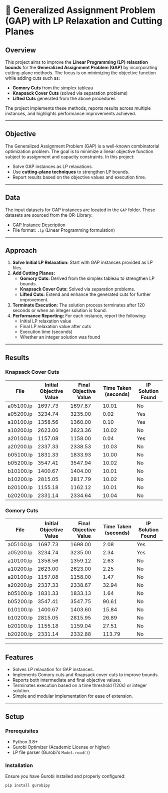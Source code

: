 # :dart: Generalized Assignment Problem (GAP) with LP Relaxation and Cutting Planes

## Overview
This project aims to improve the **Linear Programming (LP) relaxation bounds** for the **Generalized Assignment Problem (GAP)** by incorporating cutting-plane methods. The focus is on minimizing the objective function while adding cuts such as:

- **Gomory Cuts** from the simplex tableau
- **Knapsack Cover Cuts** (solved via separation problems)
- **Lifted Cuts** generated from the above procedures

The project implements these methods, reports results across multiple instances, and highlights performance improvements achieved.

---

## Objective
The Generalized Assignment Problem (GAP) is a well-known combinatorial optimization problem. The goal is to minimize a linear objective function subject to assignment and capacity constraints. In this project:

- Solve GAP instances as LP relaxations.
- Use **cutting-plane techniques** to strengthen LP bounds.
- Report results based on the objective values and execution time.

---

## Data
The input datasets for GAP instances are located in the `GAP` folder. These datasets are sourced from the OR-Library:

- [GAP Instance Description](http://people.brunel.ac.uk/~mastjjb/jeb/orlib/gapinfo.html)
- File format: `.lp` (Linear Programming formulation)

---

## Approach
1. **Solve Initial LP Relaxation:** Start with GAP instances provided as LP files.
2. **Add Cutting Planes:**
   - **Gomory Cuts:** Derived from the simplex tableau to strengthen LP bounds.
   - **Knapsack Cover Cuts:** Solved via separation problems.
   - **Lifted Cuts:** Extend and enhance the generated cuts for further improvement.
3. **Terminate Execution:** The solution process terminates after 120 seconds or when an integer solution is found.
4. **Performance Reporting:** For each instance, report the following:
   - Initial LP relaxation value
   - Final LP relaxation value after cuts
   - Execution time (seconds)
   - Whether an integer solution was found

---

## Results

### Knapsack Cover Cuts
| File         | Initial Objective Value | Final Objective Value  | Time Taken (seconds) | IP Solution Found |
|--------------|-------------------------|------------------------|----------------------|-------------------|
| a05100.lp    | 1697.73                 | 1697.87                | 10.01                | No                |
| a05200.lp    | 3234.74                 | 3235.00                | 0.02                 | Yes               |
| a10100.lp    | 1358.56                 | 1360.00                | 0.10                 | Yes               |
| a10200.lp    | 2623.00                 | 2623.36                | 10.02                | No                |
| a20100.lp    | 1157.08                 | 1158.00                | 0.04                 | Yes               |
| a20200.lp    | 2337.33                 | 2338.53                | 10.03                | No                |
| b05100.lp    | 1831.33                 | 1833.93                | 10.00                | No                |
| b05200.lp    | 3547.41                 | 3547.94                | 10.02                | No                |
| b10100.lp    | 1400.67                 | 1404.00                | 10.01                | No                |
| b10200.lp    | 2815.05                 | 2817.79                | 10.02                | No                |
| b20100.lp    | 1155.18                 | 1162.12                | 10.01                | No                |
| b20200.lp    | 2331.14                 | 2334.64                | 10.04                | No                |

### Gomory Cuts
| File              | Initial Objective Value | Final Objective Value  | Time Taken (seconds) | IP Solution Found |
|-------------------|-------------------------|------------------------|----------------------|-------------------|
| a05100.lp         | 1697.73                 | 1698.00                | 2.08                 | Yes               |
| a05200.lp         | 3234.74                 | 3235.00                | 2.34                 | Yes               |
| a10100.lp         | 1358.56                 | 1359.12                | 2.63                 | No                |
| a10200.lp         | 2623.00                 | 2623.00                | 2.25                 | No                |
| a20100.lp         | 1157.08                 | 1158.00                | 1.47                 | No                |
| a20200.lp         | 2337.33                 | 2338.67                | 32.94                | No                |
| b05100.lp         | 1831.33                 | 1833.13                | 1.64                 | No                |
| b05200.lp         | 3547.41                 | 3547.75                | 90.61                | No                |
| b10100.lp         | 1400.67                 | 1403.60                | 15.84                | No                |
| b10200.lp         | 2815.05                 | 2815.95                | 26.89                | No                |
| b20100.lp         | 1155.18                 | 1159.04                | 27.51                | No                |
| b20200.lp         | 2331.14                 | 2332.88                | 113.79               | No                |

---

## Features
- Solves LP relaxation for GAP instances.
- Implements Gomory cuts and Knapsack cover cuts to improve bounds.
- Reports both intermediate and final objective values.
- Terminates execution based on a time threshold (120s) or integer solution.
- Simple and modular implementation for ease of extension.

---

## Setup

### Prerequisites
- Python 3.8+
- Gurobi Optimizer (Academic License or higher)
- LP file parser (Gurobi's `Model.read()`)

### Installation
Ensure you have Gurobi installed and properly configured:
```bash
pip install gurobipy








